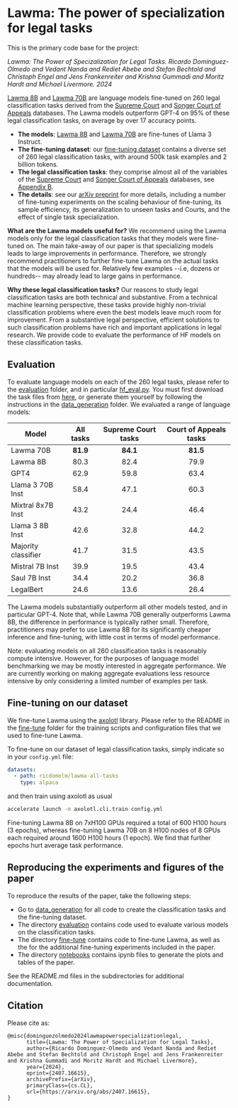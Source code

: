 # Lawma: The power of specialization for legal tasks

This is the primary code base for the project:

*Lawma: The Power of Specizalization for Legal Tasks. Ricardo Dominguez-Olmedo and Vedant Nanda and Rediet Abebe and Stefan Bechtold and Christoph Engel and Jens Frankenreiter and Krishna Gummadi and Moritz Hardt and Michael Livermore. 2024*

[Lawma 8B](https://huggingface.co/ricdomolm/lawma-8b) and [Lawma 70B](https://huggingface.co/ricdomolm/lawma-70b) are language models fine-tuned on 260 legal classification tasks derived from the [Supreme Court](http://scdb.wustl.edu/data.php) and [Songer Court of Appeals](www.songerproject.org/us-courts-of-appeals-databases.html) databases. The Lawma models outperform GPT-4 on 95\% of these legal classification tasks, on average by over 17 accuracy points.

* **The models**: [Lawma 8B](https://huggingface.co/ricdomolm/lawma-8b) and [Lawma 70B](https://huggingface.co/ricdomolm/lawma-70b) are fine-tunes of Llama 3 Instruct.
* **The fine-tuning dataset**: our [fine-tuning dataset](https://huggingface.co/datasets/ricdomolm/lawma-all-tasks) contains a diverse set of 260 legal classification tasks, with around 500k task examples and 2 billion tokens.
* **The legal classification tasks**: they comprise almost all of the variables of the [Supreme Court](http://scdb.wustl.edu/data.php) and [Songer Court of Appeals](www.songerproject.org/us-courts-of-appeals-databases.html) databases, see [Appendix B](https://arxiv.org/abs/2407.16615).
* **The details**: see our [arXiv preprint](https://arxiv.org/abs/2407.16615) for more details, including a number of fine-tuning experiments on the
scaling behaviour of fine-tuning, its sample efficiency, its generalization to unseen tasks and Courts, and the effect of single task specialization.

**What are the Lawma models useful for?** We recommend using the Lawma models only for the legal classification tasks that they models were fine-tuned on. The main take-away of our paper is that specializing models leads to large improvements in performance. Therefore, we strongly recommend practitioners to further fine-tune Lawma on the actual tasks that the models will be used for. Relatively few examples --i.e, dozens or hundreds-- may already lead to large gains in performance.

**Why these legal classification tasks?** Our reasons to study legal classification tasks are both technical and substantive. From a technical machine learning perspective, these tasks provide highly non-trivial classification problems where even the best models leave much room for improvement. From a substantive legal perspective, efficient solutions to such classification problems have rich and important applications in legal research. We provide code to evaluate the performance of HF models on these classification tasks.

## Evaluation

To evaluate language models on each of the 260 legal tasks, please refer to the [evaluation](evaluation/) folder, and in particular [hf_eval.py](evaluation/hf_eval.py). You must first download the task files from [here](), or generate them yourself by following the instructions in the [data_generation](data_generation/) folder. We evaluated a range of language models:

| Model   | All tasks | Supreme Court tasks | Court of Appeals tasks |
|---------|:---------:|:-------------:|:----------------:|
| Lawma 70B | **81.9** | **84.1** | **81.5** |
| Lawma 8B | 80.3 | 82.4 | 79.9 |
| GPT4 | 62.9 | 59.8 | 63.4 |
| Llama 3 70B Inst | 58.4 | 47.1 | 60.3 |
| Mixtral 8x7B Inst | 43.2 | 24.4 | 46.4 |
| Llama 3 8B Inst | 42.6 | 32.8 | 44.2 |
| Majority classifier | 41.7 | 31.5 | 43.5 |
| Mistral 7B Inst | 39.9 | 19.5 | 43.4 |
| Saul 7B Inst | 34.4 | 20.2 | 36.8 |
| LegalBert | 24.6 | 13.6 | 26.4 |

The Lawma models substantially outperform all other models tested, and in particular GPT-4. Note that, while Lawma 70B generally outperforms Lawma 8B, the difference in performance is typically rather small. Therefore, practitioners may prefer to use Lawma 8B for its significantly cheaper inference and fine-tuning, with little cost in terms of model performance.

Note: evaluating models on all 260 classification tasks is reasonably compute intensive. However, for the purposes of language model benchmarking we may be mostly interested in aggregate performance. We are currently working on making aggregate evaluations less resource intensive by only considering a limited number of examples per task.

## Fine-tuning on our dataset

We fine-tune Lawma using the [axolotl](https://github.com/OpenAccess-AI-Collective/axolotl) library. Please refer to the README in the [fine-tune](fine-tune/) folder for the training scripts and configuration files that we used to fine-tune Lawma.

To fine-tune on our dataset of legal classification tasks, simply indicate so in your `config.yml` file:

```yaml
datasets:
  - path: ricdomolm/lawma-all-tasks
    type: alpaca
```

and then train using axolotl as usual

```bash
accelerate launch -m axolotl.cli.train config.yml
```

Fine-tuning Lawma 8B on 7xH100 GPUs required a total of 600 H100 hours (3 epochs), whereas fine-tuning Lawma 70B on 8 H100 nodes of 8 GPUs each required around 1600 H100 hours (1 epoch). We find that further epochs hurt average task performance.

## Reproducing the experiments and figures of the paper

To reproduce the results of the paper, take the following steps:
* Go to [data_generation](data_generation/) for all code to create the classification tasks and the fine-tuning dataset.
* The directory [evaluation](evaluation/) contains code used to evaluate various models on the classification tasks.
* The directory [fine-tune](fine-tune/) contains code to fine-tune Lawma, as well as the for the additional fine-tuning experiments included in the paper.
* The directory [notebooks](notebooks/) contains ipynb files to generate the plots and tables of the paper.

See the README.md files in the subdirectories for additional documentation.

## Citation

Please cite as:

```
@misc{dominguezolmedo2024lawmapowerspecializationlegal,
      title={Lawma: The Power of Specialization for Legal Tasks}, 
      author={Ricardo Dominguez-Olmedo and Vedant Nanda and Rediet Abebe and Stefan Bechtold and Christoph Engel and Jens Frankenreiter and Krishna Gummadi and Moritz Hardt and Michael Livermore},
      year={2024},
      eprint={2407.16615},
      archivePrefix={arXiv},
      primaryClass={cs.CL},
      url={https://arxiv.org/abs/2407.16615}, 
}
```
